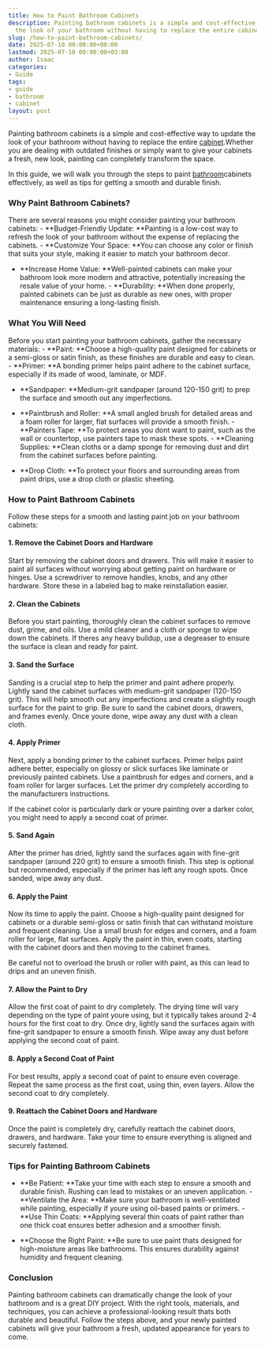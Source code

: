 ```yaml
---
title: How to Paint Bathroom Cabinets
description: Painting bathroom cabinets is a simple and cost-effective way to update
  the look of your bathroom without having to replace the entire cabinet.
slug: /how-to-paint-bathroom-cabinets/
date: 2025-07-10 00:00:00+00:00
lastmod: 2025-07-10 00:00:00+03:00
author: Isaac
categories:
- Guide
tags:
- guide
- bathroom
- cabinet
layout: post
---
```

Painting bathroom cabinets is a simple and cost-effective way to update the look of your bathroom without having to replace the entire [cabinet](https://pestpolicy.com/painted-vs-stained-cabinets/).Whether you are dealing with outdated finishes or simply want to give your cabinets a fresh, new look, painting can completely transform the space.

In this guide, we will walk you through the steps to paint [bathroom](https://pestpolicy.com/a-tour-of-chelseas-hall-bathroom-renovation/)cabinets effectively, as well as tips for getting a smooth and durable finish.

###  Why Paint Bathroom Cabinets?

There are several reasons you might consider painting your bathroom cabinets: - **Budget-Friendly Update: **Painting is a low-cost way to refresh the look of your bathroom without the expense of replacing the cabinets. - **Customize Your Space: **You can choose any color or finish that suits your style, making it easier to match your bathroom decor.

- **Increase Home Value: **Well-painted cabinets can make your bathroom look more modern and attractive, potentially increasing the resale value of your home. - **Durability: **When done properly, painted cabinets can be just as durable as new ones, with proper maintenance ensuring a long-lasting finish.

###  What You Will Need

Before you start painting your bathroom cabinets, gather the necessary materials: - **Paint: **Choose a high-quality paint designed for cabinets or a semi-gloss or satin finish, as these finishes are durable and easy to clean. - **Primer: **A bonding primer helps paint adhere to the cabinet surface, especially if its made of wood, laminate, or MDF.

- **Sandpaper: **Medium-grit sandpaper (around 120-150 grit) to prep the surface and smooth out any imperfections.

- **Paintbrush and Roller: **A small angled brush for detailed areas and a foam roller for larger, flat surfaces will provide a smooth finish. - **Painters Tape: **To protect areas you dont want to paint, such as the wall or countertop, use painters tape to mask these spots. - **Cleaning Supplies: **Clean cloths or a damp sponge for removing dust and dirt from the cabinet surfaces before painting.

- **Drop Cloth: **To protect your floors and surrounding areas from paint drips, use a drop cloth or plastic sheeting.

###  How to Paint Bathroom Cabinets

Follow these steps for a smooth and lasting paint job on your bathroom cabinets:

####  1. Remove the Cabinet Doors and Hardware

Start by removing the cabinet doors and drawers. This will make it easier to paint all surfaces without worrying about getting paint on hardware or hinges. Use a screwdriver to remove handles, knobs, and any other hardware. Store these in a labeled bag to make reinstallation easier.

####  2. Clean the Cabinets

Before you start painting, thoroughly clean the cabinet surfaces to remove dust, grime, and oils. Use a mild cleaner and a cloth or sponge to wipe down the cabinets. If theres any heavy buildup, use a degreaser to ensure the surface is clean and ready for paint.

####  3. Sand the Surface

Sanding is a crucial step to help the primer and paint adhere properly. Lightly sand the cabinet surfaces with medium-grit sandpaper (120-150 grit). This will help smooth out any imperfections and create a slightly rough surface for the paint to grip. Be sure to sand the cabinet doors, drawers, and frames evenly. Once youre done, wipe away any dust with a clean cloth.

####  4. Apply Primer

Next, apply a bonding primer to the cabinet surfaces. Primer helps paint adhere better, especially on glossy or slick surfaces like laminate or previously painted cabinets. Use a paintbrush for edges and corners, and a foam roller for larger surfaces. Let the primer dry completely according to the manufacturers instructions.

If the cabinet color is particularly dark or youre painting over a darker color, you might need to apply a second coat of primer.

####  5. Sand Again

After the primer has dried, lightly sand the surfaces again with fine-grit sandpaper (around 220 grit) to ensure a smooth finish. This step is optional but recommended, especially if the primer has left any rough spots. Once sanded, wipe away any dust.

####  6. Apply the Paint

Now its time to apply the paint. Choose a high-quality paint designed for cabinets or a durable semi-gloss or satin finish that can withstand moisture and frequent cleaning. Use a small brush for edges and corners, and a foam roller for large, flat surfaces. Apply the paint in thin, even coats, starting with the cabinet doors and then moving to the cabinet frames.

Be careful not to overload the brush or roller with paint, as this can lead to drips and an uneven finish.

####  7. Allow the Paint to Dry

Allow the first coat of paint to dry completely. The drying time will vary depending on the type of paint youre using, but it typically takes around 2-4 hours for the first coat to dry. Once dry, lightly sand the surfaces again with fine-grit sandpaper to ensure a smooth finish. Wipe away any dust before applying the second coat of paint.

####  8. Apply a Second Coat of Paint

For best results, apply a second coat of paint to ensure even coverage. Repeat the same process as the first coat, using thin, even layers. Allow the second coat to dry completely.

####  9. Reattach the Cabinet Doors and Hardware

Once the paint is completely dry, carefully reattach the cabinet doors, drawers, and hardware. Take your time to ensure everything is aligned and securely fastened.

###  Tips for Painting Bathroom Cabinets

- **Be Patient: **Take your time with each step to ensure a smooth and durable finish. Rushing can lead to mistakes or an uneven application. - **Ventilate the Area: **Make sure your bathroom is well-ventilated while painting, especially if youre using oil-based paints or primers. - **Use Thin Coats: **Applying several thin coats of paint rather than one thick coat ensures better adhesion and a smoother finish.

- **Choose the Right Paint: **Be sure to use paint thats designed for high-moisture areas like bathrooms. This ensures durability against humidity and frequent cleaning.

###  Conclusion

Painting bathroom cabinets can dramatically change the look of your bathroom and is a great DIY project. With the right tools, materials, and techniques, you can achieve a professional-looking result thats both durable and beautiful. Follow the steps above, and your newly painted cabinets will give your bathroom a fresh, updated appearance for years to come.